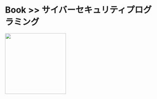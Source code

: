 # Book >> サイバーセキュリティプログラミング

<img src="https://images-na.ssl-images-amazon.com/images/I/518ZyCCEKGL._SX350_BO1,204,203,200_.jpg" style="width: 200px"/>
